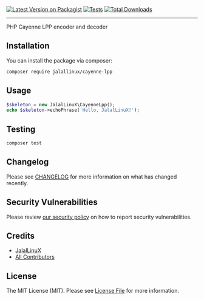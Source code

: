 [![Latest Version on Packagist](https://img.shields.io/packagist/v/jalallinux/cayenne-lpp.svg?style=flat-square)](https://packagist.org/packages/jalallinux/cayenne-lpp)
[![Tests](https://github.com/jalallinux/cayenne-lpp/actions/workflows/run-tests.yml/badge.svg?branch=main)](https://github.com/jalallinux/cayenne-lpp/actions/workflows/run-tests.yml)
[![Total Downloads](https://img.shields.io/packagist/dt/jalallinux/cayenne-lpp.svg?style=flat-square)](https://packagist.org/packages/jalallinux/cayenne-lpp)
<!--delete-->
---
PHP Cayenne LPP encoder and decoder

## Installation

You can install the package via composer:

```bash
composer require jalallinux/cayenne-lpp
```

## Usage

```php
$skeleton = new JalalLinuX\CayenneLpp();
echo $skeleton->echoPhrase('Hello, JalalLinuX!');
```

## Testing

```bash
composer test
```

## Changelog

Please see [CHANGELOG](CHANGELOG.md) for more information on what has changed recently.

## Security Vulnerabilities

Please review [our security policy](../../security/policy) on how to report security vulnerabilities.

## Credits

- [JalalLinuX](https://github.com/jalallinux)
- [All Contributors](../../contributors)

## License

The MIT License (MIT). Please see [License File](LICENSE.md) for more information.
